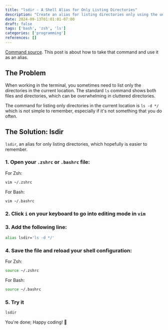 ```yaml
---
title: "lsdir - A Shell Alias for Only Listing Directories"
description: "Create an alias for listing directories only using the unix/linux ls command"
date: 2024-09-13T01:01:01-07:00
draft: false
tags: ['bash', 'zsh', 'ls']
categories: ['programming']
references: []
---
```


[Command source](https://stackoverflow.com/a/29264762/7974948). This post is about how to take that command and use it as an alias.

## The Problem

When working in the terminal, you sometimes need to list only the directories in the current location. The standard `ls` command shows both files and directories, which can be overwhelming in cluttered directories.

The command for listing only directories in the current location is `ls -d */` which is not simple to remember, especially if it's not something that you do often.

## The Solution: lsdir

`lsdir`, an alias for only listing directories, which hopefully is easier to remember.
### 1. Open your `.zshrc` or `.bashrc` file:

   For Zsh:
   ```zsh
   vim ~/.zshrc
   ```

   For Bash:
   ```zsh
   vim ~/.bashrc
   ```

### 2. Click `i` on your keyboard to go into editing mode in `vim`

### 3. Add the following line:
   ```zsh
   alias lsdir='ls -d */'
   ```
### 4. Save the file and reload your shell configuration:

   For Zsh:
   ```zsh
   source ~/.zshrc
   ```

   For Bash:
   ```zsh
   source ~/.bashrc
   ```

### 5. Try it

   ```zsh
   lsdir
   ```


You're done; Happy coding! 👾